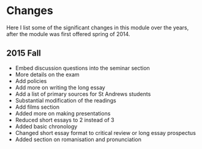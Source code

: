 # Changes

Here I list some of the significant changes in this module over the years, after the module was first offered spring of 2014.

## 2015 Fall

* Embed discussion questions into the seminar section
* More details on the exam
* Add policies
* Add more on writing the long essay
* Add a list of primary sources for St Andrews students
* Substantial modification of the readings
* Add films section
* Added more on making presentations
* Reduced short essays to 2 instead of 3
* Added basic chronology
* Changed short essay format to critical review or long essay prospectus
* Added section on romanisation and pronunciation
